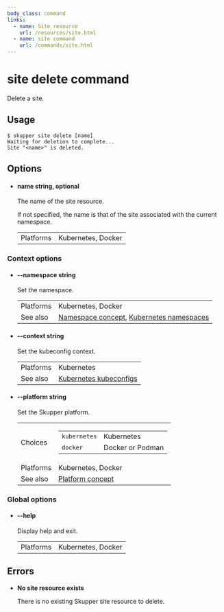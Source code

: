 ```yaml
---
body_class: command
links:
  - name: Site resource
    url: /resources/site.html
  - name: site command
    url: /commands/site.html
---
```


# site delete command

<section>

Delete a site.

</section>

<section>

## Usage

~~~ shell
$ skupper site delete [name]
Waiting for deletion to complete...
Site "<name>" is deleted.
~~~

</section>

<section>

## Options

- <h4 id="name">name <span class="option-info">string, optional</span></h4>

  The name of the site resource.
  
  If not specified, the name is that of the site
  associated with the current namespace.

  | | |
  |-|-|
  | Platforms | Kubernetes, Docker |
  
### Context options

- <h4 id="namespace">--namespace <span class="option-info">string</span></h4>

  Set the namespace.

  | | |
  |-|-|
  | Platforms | Kubernetes, Docker |
  | See also | [Namespace concept]({{site_prefix}}/concepts/namespace.html), [Kubernetes namespaces]({{site_prefix}}https://kubernetes.io/docs/concepts/overview/working-with-objects/namespaces/) |
  
- <h4 id="context">--context <span class="option-info">string</span></h4>

  Set the kubeconfig context.

  | | |
  |-|-|
  | Platforms | Kubernetes |
  | See also | [Kubernetes kubeconfigs]({{site_prefix}}https://kubernetes.io/docs/concepts/configuration/organize-cluster-access-kubeconfig/) |
  
- <h4 id="platform">--platform <span class="option-info">string</span></h4>

  Set the Skupper platform.

  | | |
  |-|-|
  | Choices | <table><tr><td><code>kubernetes</code></td><td>Kubernetes</td></tr><tr><td><code>docker</code></td><td>Docker or Podman</td></tr></table> |
  | Platforms | Kubernetes, Docker |
  | See also | [Platform concept]({{site_prefix}}/concepts/platform.html) |
  
### Global options

- <h4 id="help">--help <span class="option-info"></span></h4>

  Display help and exit.

  | | |
  |-|-|
  | Platforms | Kubernetes, Docker |
  
</section>

<section>

## Errors

- **No site resource exists**

  There is no existing Skupper site resource to delete.

</section>
